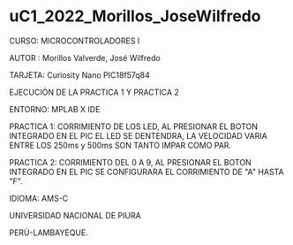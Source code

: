 # uC1_2022_Morillos_JoseWilfredo

CURSO: MICROCONTROLADORES I

AUTOR : Morillos Valverde, José Wilfredo

TARJETA: Curiosity Nano PIC18f57q84

EJECUCIÓN DE LA PRACTICA 1 Y PRACTICA 2

ENTORNO: MPLAB X IDE

PRACTICA 1: CORRIMIENTO DE LOS LED, AL PRESIONAR EL BOTON INTEGRADO EN EL PIC EL LED SE DENTENDRA, LA VELOCIDAD VARIA ENTRE LOS 250ms y 500ms SON TANTO IMPAR COMO PAR.

PRACTICA 2: CORRIMIENTO DEL 0 A 9, AL PRESIONAR EL BOTON INTEGRADO EN EL PIC SE CONFIGURARA EL CORRIMIENTO DE "A" HASTA "F".

IDIOMA: AMS-C

UNIVERSIDAD NACIONAL DE PIURA

PERÚ-LAMBAYEQUE.
